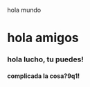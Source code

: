 <html>
<head>
  <title>Inicio</title>
  </head>
<body>
  <div><p>hola mundo</p>
  <h1>hola amigos</h1>
  <h3>hola lucho, tu puedes!</h3>
  <h4>complicada la cosa?9q1!</h4>
  </div>
  </body>
</html>
